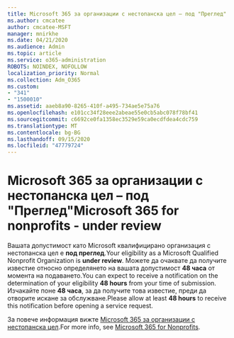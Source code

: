 ```yaml
---
title: Microsoft 365 за организации с нестопанска цел – под "Преглед"
ms.author: cmcatee
author: cmcatee-MSFT
manager: mnirkhe
ms.date: 04/21/2020
ms.audience: Admin
ms.topic: article
ms.service: o365-administration
ROBOTS: NOINDEX, NOFOLLOW
localization_priority: Normal
ms.collection: Adm_O365
ms.custom:
- "341"
- "1500010"
ms.assetid: aaeb8a90-8265-410f-a495-734ae5e75a76
ms.openlocfilehash: e101cc34f28eee2abeae55e0cb5abc078f78bf41
ms.sourcegitcommit: c6692ce0fa1358ec3529e59ca0ecdfdea4cdc759
ms.translationtype: MT
ms.contentlocale: bg-BG
ms.lasthandoff: 09/15/2020
ms.locfileid: "47779724"
---
```

# <a name="microsoft-365-for-nonprofits---under-review"></a><span data-ttu-id="9e53b-102">Microsoft 365 за организации с нестопанска цел – под "Преглед"</span><span class="sxs-lookup"><span data-stu-id="9e53b-102">Microsoft 365 for nonprofits - under review</span></span>

<span data-ttu-id="9e53b-103">Вашата допустимост като Microsoft квалифицирано организация с нестопанска цел е **под преглед**.</span><span class="sxs-lookup"><span data-stu-id="9e53b-103">Your eligibility as a Microsoft Qualified Nonprofit Organization is **under review**.</span></span> <span data-ttu-id="9e53b-104">Можете да очаквате да получите известие относно определянето на вашата допустимост **48 часа** от момента на подаването.</span><span class="sxs-lookup"><span data-stu-id="9e53b-104">You can expect to receive a notification on the determination of your eligibility **48 hours** from your time of submission.</span></span> <span data-ttu-id="9e53b-105">Изчакайте поне **48 часа**, за да получите това известие, преди да отворите искане за обслужване.</span><span class="sxs-lookup"><span data-stu-id="9e53b-105">Please allow at least **48 hours** to receive this notification before opening a service request.</span></span> 

<span data-ttu-id="9e53b-106">За повече информация вижте [Microsoft 365 за организации с нестопанска цел](https://www.microsoft.com/nonprofits/microsoft-365).</span><span class="sxs-lookup"><span data-stu-id="9e53b-106">For more info, see [Microsoft 365 for Nonprofits](https://www.microsoft.com/nonprofits/microsoft-365).</span></span> 
